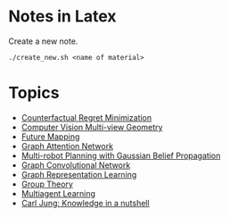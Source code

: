 # Notes in Latex

Create a new note.
```console
./create_new.sh <name of material>
```
# Topics

- [Counterfactual Regret Minimization](https://github.com/ruke1ire/paper_notes/blob/main/cfr/notes.pdf)
- [Computer Vision Multi-view Geometry](https://github.com/ruke1ire/paper_notes/blob/main/cv_multi_view_geometry/notes.pdf)
- [Future Mapping](https://github.com/ruke1ire/paper_notes/blob/main/future_mapping/notes.pdf)
- [Graph Attention Network](https://github.com/ruke1ire/paper_notes/blob/main/GAT/notes.pdf)
- [Multi-robot Planning with Gaussian Belief Propagation](https://github.com/ruke1ire/paper_notes/blob/main/GBP_multi_robot_planning/notes.pdf)
- [Graph Convolutional Network](https://github.com/ruke1ire/paper_notes/blob/main/GCN/notes.pdf)
- [Graph Representation Learning](https://github.com/ruke1ire/paper_notes/blob/main/GRL/notes.pdf)
- [Group Theory](https://github.com/ruke1ire/paper_notes/blob/main/group_theory/notes.pdf)
- [Multiagent Learning](https://github.com/ruke1ire/paper_notes/blob/main/multiagent_learning/notes.pdf)
- [Carl Jung: Knowledge in a nutshell](https://github.com/ruke1ire/paper_notes/blob/main/carl_jung_nutshell/notes.pdf)
